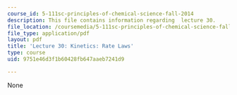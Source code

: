 ```yaml
---
course_id: 5-111sc-principles-of-chemical-science-fall-2014
description: This file contains information regarding  lecture 30.
file_location: /coursemedia/5-111sc-principles-of-chemical-science-fall-2014/9751e46d3f1b60428fb647aaeb7241d9_MIT5_111F14_Lecture30.pdf
file_type: application/pdf
layout: pdf
title: 'Lecture 30: Kinetics: Rate Laws'
type: course
uid: 9751e46d3f1b60428fb647aaeb7241d9

---
```

None